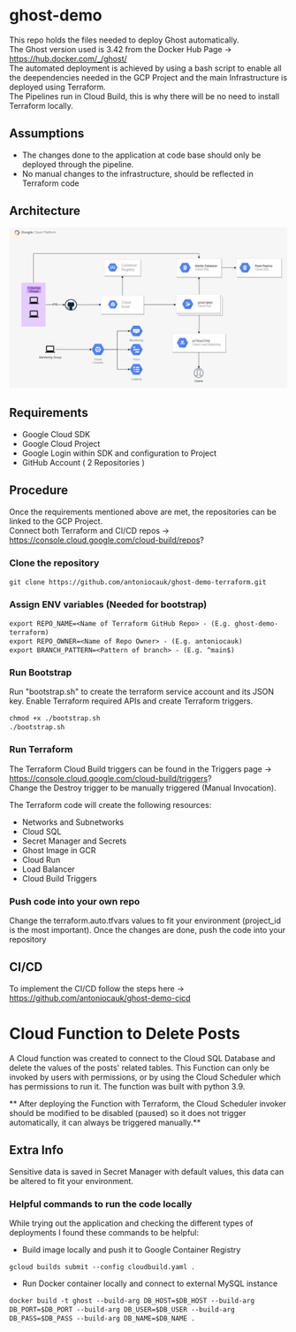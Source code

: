 # ghost-demo

This repo holds the files needed to deploy Ghost automatically.  
The Ghost version used is 3.42 from the Docker Hub Page -> https://hub.docker.com/_/ghost/  
The automated deployment is achieved by using a bash script to enable all the deependencies needed in the GCP Project and the main Infrastructure is deployed using Terraform.  
The Pipelines run in Cloud Build, this is why there will be no need to install Terraform locally.  

## Assumptions
- The changes done to the application at code base should only be deployed through the pipeline.
- No manual changes to the infrastructure, should be reflected in Terraform code

## Architecture
![alt text](Architecture_Ghost_Demo.png "Ghost Architecture")


## Requirements
- Google Cloud SDK
- Google Cloud Project
- Google Login within SDK and configuration to Project 
- GitHub Account ( 2 Repositories )

## Procedure
Once the requirements mentioned above are met, the repositories can be linked to the GCP Project.   
Connect both Terraform and CI/CD repos -> https://console.cloud.google.com/cloud-build/repos?  

### Clone the repository  
```
git clone https://github.com/antoniocauk/ghost-demo-terraform.git
```


### Assign ENV variables (Needed for bootstrap)
```
export REPO_NAME=<Name of Terraform GitHub Repo> - (E.g. ghost-demo-terraform)  
export REPO_OWNER=<Name of Repo Owner> - (E.g. antoniocauk)  
export BRANCH_PATTERN=<Pattern of branch> - (E.g. ^main$)  
```

### Run Bootstrap
Run "bootstrap.sh" to create the terraform service account and its JSON key. Enable Terraform required APIs and create Terraform triggers.   
```
chmod +x ./bootstrap.sh
./bootstrap.sh
```

### Run Terraform
The Terraform Cloud Build triggers can be found in the Triggers page -> https://console.cloud.google.com/cloud-build/triggers?  
Change the Destroy trigger to be manually triggered (Manual Invocation).  

The Terraform code will create the following resources:
- Networks and Subnetworks
- Cloud SQL
- Secret Manager and Secrets
- Ghost Image in GCR
- Cloud Run
- Load Balancer
- Cloud Build Triggers


### Push code into your own repo
Change the terraform.auto.tfvars values to fit your environment (project_id is the most important).
Once the changes are done, push the code into your repository

## CI/CD
To implement the CI/CD follow the steps here -> https://github.com/antoniocauk/ghost-demo-cicd


# Cloud Function to Delete Posts
A Cloud function was created to connect to the Cloud SQL Database and delete the values of the posts' related tables. This Function can only be invoked by users with permissions, or by using the Cloud Scheduler which has permissions to run it. 
The function was built with python 3.9.

** After deploying the Function with Terraform, the Cloud Scheduler invoker should be modified to be disabled (paused) so it does not trigger automatically, it can always be triggered manually.**

## Extra Info
Sensitive data is saved in Secret Manager with default values, this data can be altered to fit your environment.


### Helpful commands to run the code locally 
While trying out the application and checking the different types of deployments I found these commands to be helpful:  
- Build image locally and push it to Google Container Registry
```
gcloud builds submit --config cloudbuild.yaml .
```  

- Run Docker container locally and connect to external MySQL instance
```
docker build -t ghost --build-arg DB_HOST=$DB_HOST --build-arg DB_PORT=$DB_PORT --build-arg DB_USER=$DB_USER --build-arg DB_PASS=$DB_PASS --build-arg DB_NAME=$DB_NAME .  
```